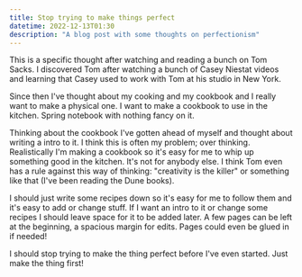 ```yaml
---
title: Stop trying to make things perfect
datetime: 2022-12-13T01:30
description: "A blog post with some thoughts on perfectionism"
---
```


This is a specific thought after watching and reading a bunch on Tom Sacks. I discovered Tom after watching a bunch of Casey Niestat videos and learning that Casey used to work with Tom at his studio in New York.

Since then I've thought about my cooking and my cookbook and I really want to make a physical one. I want to make a cookbook to use in the kitchen. Spring notebook with nothing fancy on it.

Thinking about the cookbook I've gotten ahead of myself and thought about writing a intro to it. I think this is often my problem; over thinking. Realistically I'm making a cookbook so it's easy for me to whip up something good in the kitchen. It's not for anybody else. I think Tom even has a rule against this way of thinking: "creativity is the killer" or something like that (I've been reading the Dune books).

I should just write some recipes down so it's easy for me to follow them and it's easy to add or change stuff. If I want an intro to it or change some recipes I should leave space for it to be added later. A few pages can be left at the beginning, a spacious margin for edits. Pages could even be glued in if needed!

I should stop trying to make the thing perfect before I've even started. Just make the thing first!

